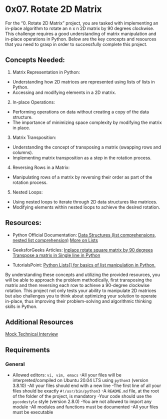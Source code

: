 # 0x07. Rotate 2D Matrix

For the “0. Rotate 2D Matrix” project, you are tasked with implementing an in-place algorithm to rotate an n x n 2D matrix by 90 degrees clockwise. This challenge requires a good understanding of matrix manipulation and in-place operations in Python. Below are the key concepts and resources that you need to grasp in order to successfully complete this project.

## Concepts Needed:
1. Matrix Representation in Python:
- Understanding how 2D matrices are represented using lists of lists in Python.
- Accessing and modifying elements in a 2D matrix.

2. In-place Operations:
- Performing operations on data without creating a copy of the data structure.
- The importance of minimizing space complexity by modifying the matrix in place.

3. Matrix Transposition:
- Understanding the concept of transposing a matrix (swapping rows and columns).
- Implementing matrix transposition as a step in the rotation process.

4. Reversing Rows in a Matrix:
- Manipulating rows of a matrix by reversing their order as part of the rotation process.

5. Nested Loops:
- Using nested loops to iterate through 2D data structures like matrices.
- Modifying elements within nested loops to achieve the desired rotation.

## Resources:
- Python Official Documentation:
[Data Structures (list comprehensions, nested list comprehension)](https://intranet.alxswe.com/rltoken/eZc_ELGxUgkuc4kkE_fd7Q)
[More on Lists](https://intranet.alxswe.com/rltoken/0ORj179giGhGe8jpcxBkXg)

- GeeksforGeeks Articles:
[Inplace rotate square matrix by 90 degrees](https://intranet.alxswe.com/rltoken/9T8w4mtiIIRDtfLSmEmrLA)
[Transpose a matrix in Single line in Python](https://intranet.alxswe.com/rltoken/JdIFvtej2hMW-Wd9ABHMOA)

- TutorialsPoint:
[Python Lists[] for basics of list manipulation in Python.](https://intranet.alxswe.com/rltoken/rFmzUTpaLGqDXjGA6D9eYw)

By understanding these concepts and utilizing the provided resources, you will be able to approach the problem methodically, first transposing the matrix and then reversing each row to achieve a 90-degree clockwise rotation. This project not only tests your ability to manipulate 2D matrices but also challenges you to think about optimizing your solution to operate in-place, thus improving their problem-solving and algorithmic thinking skills in Python.

## Additional Resources
[Mock Technical Interview](https://intranet.alxswe.com/rltoken/4GPWA9C2AJHtpdGxuIHEPA)

## Requirements
### General
- Allowed editors: `vi, vim, emacs`
-All your files will be interpreted/compiled on Ubuntu 20.04 LTS using `python3` (version 3.8.10)
-All your files should end with a new line
-The first line of all your files should be exactly `#!/usr/bin/python3`
-A `README.md` file, at the root of the folder of the project, is mandatory
-Your code should use the `pycodestyle` style (version 2.8.0)
-You are not allowed to import any module
-All modules and functions must be documented
-All your files must be executable